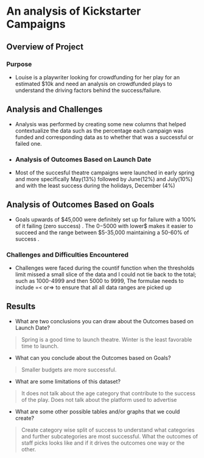 # An analysis of Kickstarter Campaigns
## Overview of Project
### Purpose
- Louise is a playwriter looking for crowdfunding for her play for an estimated $10k and need an analysis on crowdfunded plays to understand the driving factors behind the success/failure. 
## Analysis and Challenges
- Analysis was performed by creating some new columns that helped contextualize the data such as the percentage each campaign was funded and corresponding data as to whether that was a successful or failed one. 
- ### Analysis of Outcomes Based on Launch Date
- Most of the succesful theatre campaigns were launched in early spring and more specifically May(13%) followed by June(12%) and July(10%) and with the least success during the holidays, December (4%)
## Analysis of Outcomes Based on Goals
- Goals upwards of $45,000 were definitely set up for failure with a 100% of it failing (zero success) . The $0-$5000 with lower$ makes it easier to succeed and the range between $5-35,000 maintaining a 50-60% of success .
### Challenges and Difficulties Encountered
- Challenges were faced during the countif function when the thresholds limit missed a small slice of the data and I could not tie back to the total; such as 1000-4999 and then 5000 to 9999, The formulae needs to include =< or=> to ensure that all
all data ranges are picked up

## Results

- What are two conclusions you can draw about the Outcomes based on Launch Date?
> Spring is a good time to launch theatre. Winter is the least favorable time to launch. 
- What can you conclude about the Outcomes based on Goals?
> Smaller budgets are more successful. 
- What are some limitations of this dataset?
> It does not talk about the age category that contribute to the success of the play. Does not talk about the platform used to advertise
- What are some other possible tables and/or graphs that we could create?
>Create category wise split of success to understand what categories and further subcategories are most successful. What the outcomes of staff picks looks like and if it drives the outcomes one way or the other. 

